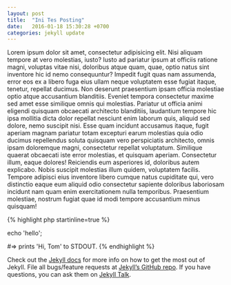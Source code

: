 ```yaml
---
layout: post
title:  "Ini Tes Posting"
date:   2016-01-18 15:30:28 +0700
categories: jekyll update
---
```


Lorem ipsum dolor sit amet, consectetur adipisicing elit. Nisi aliquam tempore at vero molestias, iusto? Iusto ad pariatur ipsum at officiis ratione magni, voluptas vitae nisi, doloribus atque quam, quae, optio natus sint inventore hic id nemo consequuntur? Impedit fugit quas nam assumenda, error eos ex a libero fuga eius ullam neque voluptatem esse fugiat itaque, tenetur, repellat ducimus. Non deserunt praesentium ipsam officia molestiae optio atque accusantium blanditiis. Eveniet tempora consectetur maxime sed amet esse similique omnis qui molestias. Pariatur ut officia animi eligendi quisquam obcaecati architecto blanditiis, laudantium tempore hic ipsa mollitia dicta dolor repellat nesciunt enim laborum quis, aliquid sed dolore, nemo suscipit nisi. Esse quam incidunt accusamus itaque, fugit aperiam magnam pariatur totam excepturi earum molestias quia odio ducimus repellendus soluta quisquam vero perspiciatis architecto, omnis ipsam doloremque magni, consectetur repellat voluptatum. Similique quaerat obcaecati iste error molestias, et quisquam aperiam. Consectetur illum, eaque dolores! Reiciendis eum asperiores id, doloribus autem explicabo. Nobis suscipit molestias illum quidem, voluptatem facilis. Tempore adipisci eius inventore libero cumque natus cupiditate qui, vero distinctio eaque eum aliquid odio consectetur sapiente doloribus laboriosam incidunt nam quam enim exercitationem nulla temporibus. Praesentium molestiae, nostrum fugiat quae id modi tempore accusantium minus quisquam!

{% highlight php startinline=true %}
  
echo 'hello';

#=> prints 'Hi, Tom' to STDOUT.
{% endhighlight %}

Check out the [Jekyll docs][jekyll-docs] for more info on how to get the most out of Jekyll. File all bugs/feature requests at [Jekyll’s GitHub repo][jekyll-gh]. If you have questions, you can ask them on [Jekyll Talk][jekyll-talk].

[jekyll-docs]: http://jekyllrb.com/docs/home
[jekyll-gh]:   https://github.com/jekyll/jekyll
[jekyll-talk]: https://talk.jekyllrb.com/